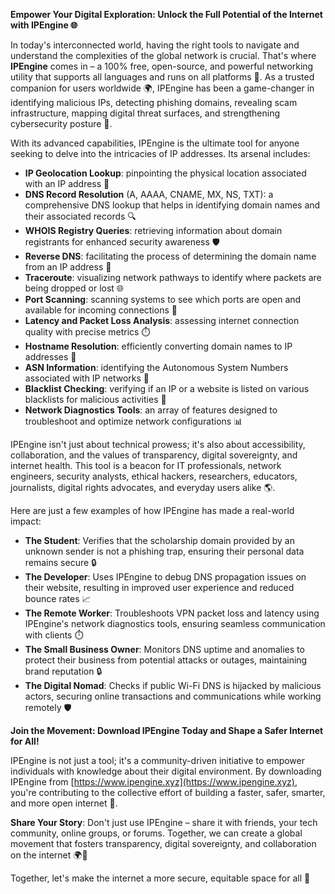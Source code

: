 **Empower Your Digital Exploration: Unlock the Full Potential of the Internet with IPEngine 🌐**

In today's interconnected world, having the right tools to navigate and understand the complexities of the global network is crucial. That's where **IPEngine** comes in – a 100% free, open-source, and powerful networking utility that supports all languages and runs on all platforms 🚀. As a trusted companion for users worldwide 🌍, IPEngine has been a game-changer in identifying malicious IPs, detecting phishing domains, revealing scam infrastructure, mapping digital threat surfaces, and strengthening cybersecurity posture 🔐.

With its advanced capabilities, IPEngine is the ultimate tool for anyone seeking to delve into the intricacies of IP addresses. Its arsenal includes:

- **IP Geolocation Lookup**: pinpointing the physical location associated with an IP address 📍
- **DNS Record Resolution** (A, AAAA, CNAME, MX, NS, TXT): a comprehensive DNS lookup that helps in identifying domain names and their associated records 🔍
- **WHOIS Registry Queries**: retrieving information about domain registrants for enhanced security awareness 🛡️
- **Reverse DNS**: facilitating the process of determining the domain name from an IP address 🔎
- **Traceroute**: visualizing network pathways to identify where packets are being dropped or lost 🌐
- **Port Scanning**: scanning systems to see which ports are open and available for incoming connections 👀
- **Latency and Packet Loss Analysis**: assessing internet connection quality with precise metrics ⏱️
- **Hostname Resolution**: efficiently converting domain names to IP addresses 📡
- **ASN Information**: identifying the Autonomous System Numbers associated with IP networks 🔗
- **Blacklist Checking**: verifying if an IP or a website is listed on various blacklists for malicious activities 🔴
- **Network Diagnostics Tools**: an array of features designed to troubleshoot and optimize network configurations 📊

IPEngine isn't just about technical prowess; it's also about accessibility, collaboration, and the values of transparency, digital sovereignty, and internet health. This tool is a beacon for IT professionals, network engineers, security analysts, ethical hackers, researchers, educators, journalists, digital rights advocates, and everyday users alike 🌎. 

Here are just a few examples of how IPEngine has made a real-world impact:

- **The Student**: Verifies that the scholarship domain provided by an unknown sender is not a phishing trap, ensuring their personal data remains secure 🔒
- **The Developer**: Uses IPEngine to debug DNS propagation issues on their website, resulting in improved user experience and reduced bounce rates 📈
- **The Remote Worker**: Troubleshoots VPN packet loss and latency using IPEngine's network diagnostics tools, ensuring seamless communication with clients ⏱️
- **The Small Business Owner**: Monitors DNS uptime and anomalies to protect their business from potential attacks or outages, maintaining brand reputation 🔒
- **The Digital Nomad**: Checks if public Wi-Fi DNS is hijacked by malicious actors, securing online transactions and communications while working remotely 🛡️

**Join the Movement: Download IPEngine Today and Shape a Safer Internet for All!**

IPEngine is not just a tool; it's a community-driven initiative to empower individuals with knowledge about their digital environment. By downloading IPEngine from [https://www.ipengine.xyz](https://www.ipengine.xyz), you're contributing to the collective effort of building a faster, safer, smarter, and more open internet 🔗.

**Share Your Story**: Don't just use IPEngine – share it with friends, your tech community, online groups, or forums. Together, we can create a global movement that fosters transparency, digital sovereignty, and collaboration on the internet 🌍👥

Together, let's make the internet a more secure, equitable space for all 🤝